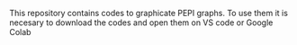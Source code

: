 This repository contains codes to graphicate PEPI graphs. To use them it is necesary to download the codes and open them on VS code or Google Colab
